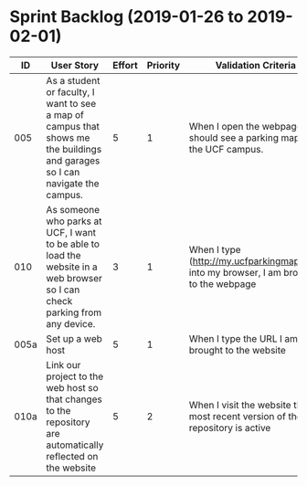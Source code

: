 # Sprint Backlog (2019-01-26 to 2019-02-01)

| ID | User Story | Effort | Priority | Validation Criteria | Owner |
|----|------------|--------|----------|---------------------|-------|
| 005 | As a student or faculty, I want to see a map of campus that shows me the buildings and garages so I can navigate the campus. | 5 | 1 | When I open the webpage, I should see a parking map of the UCF campus. | Nick P |
| 010 | As someone who parks at UCF, I want to be able to load the website in a web browser so I can check parking from any device. | 3 | 1 | When I type (http://my.ucfparkingmap.wtf/) into my browser, I am brought to the webpage | Nick P |
| 005a | Set up a web host | 5 | 1 | When I type the URL I am brought to the website | Nick P |
| 010a | Link our project to the web host so that changes to the repository are automatically reflected on the website | 5 | 2 | When I visit the website the most recent version of the repository is active| Alexander N |

